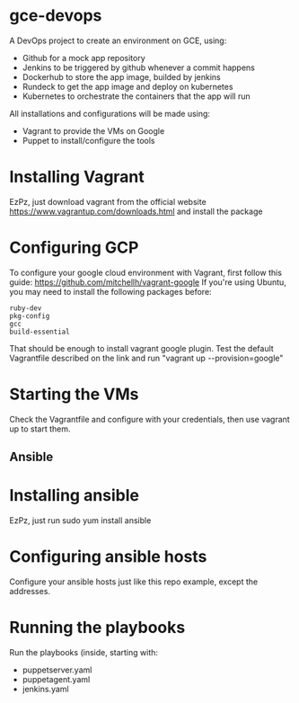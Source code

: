 # gce-devops
A DevOps project to create an environment on GCE, using:
- Github for a mock app repository
- Jenkins to be triggered by github whenever a commit happens
- Dockerhub to store the app image, builded by jenkins
- Rundeck to get the app image and deploy on kubernetes
- Kubernetes to orchestrate the containers that the app will run

All installations and configurations will be made using:
- Vagrant to provide the VMs on Google
- Puppet to install/configure the tools

# Installing Vagrant
EzPz, just download vagrant from the official website https://www.vagrantup.com/downloads.html and install the package

# Configuring GCP
To configure your google cloud environment with Vagrant, first follow this guide: https://github.com/mitchellh/vagrant-google
If you're using Ubuntu, you may need to install the following packages before:

    ruby-dev
    pkg-config
    gcc
    build-essential

That should be enough to install vagrant google plugin.
Test the default Vagrantfile described on the link and run "vagrant up --provision=google"

# Starting the VMs
Check the Vagrantfile and configure with your credentials, then use vagrant up to start them.

## Ansible
# Installing ansible
EzPz, just run sudo yum install ansible

# Configuring ansible hosts
Configure your ansible hosts just like this repo example, except the addresses.

# Running the playbooks
Run the playbooks (inside, starting with:
- puppetserver.yaml
- puppetagent.yaml
- jenkins.yaml

